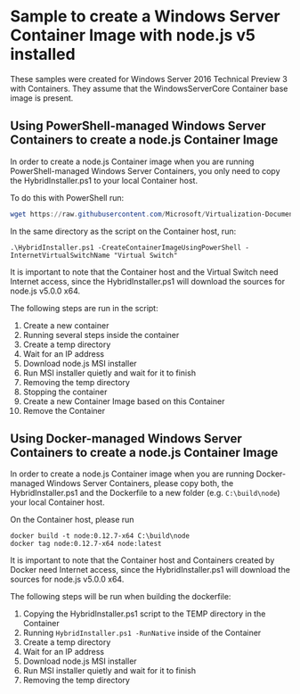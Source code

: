# Sample to create a Windows Server Container Image with node.js v5 installed

These samples were created for Windows Server 2016 Technical Preview 3 with Containers. They assume that the WindowsServerCore Container base image is present.

## Using PowerShell-managed Windows Server Containers to create a node.js Container Image

In order to create a node.js Container image when you are running PowerShell-managed Windows Server Containers, you only need to copy the HybridInstaller.ps1 to your local Container host.

To do this with PowerShell run:
``` PowerShell
wget https://raw.githubusercontent.com/Microsoft/Virtualization-Documentation/master/windows-server-container-samples/nodejs/HybridInstaller.ps1 -OutFile HybridInstaller.ps1 
```

In the same directory as the script on the Container host, run:
```
.\HybridInstaller.ps1 -CreateContainerImageUsingPowerShell -InternetVirtualSwitchName "Virtual Switch"
```

It is important to note that the Container host and the Virtual Switch need Internet access, since the HybridInstaller.ps1 will download the sources for node.js v5.0.0 x64.

The following steps are run in the script:

1. Create a new container
2. Running several steps inside the container
  1. Create a temp directory
  2. Wait for an IP address
  3. Download node.js MSI installer
  4. Run MSI installer quietly and wait for it to finish
  5. Removing the temp directory
3. Stopping the container
4. Create a new Container Image based on this Container
5. Remove the Container

## Using Docker-managed Windows Server Containers to create a node.js Container Image 

In order to create a node.js Container image when you are running Docker-managed Windows Server Containers, please copy both, the HybridInstaller.ps1 and the Dockerfile to a new folder (e.g. `C:\build\node`) your local Container host.

On the Container host, please run
```
docker build -t node:0.12.7-x64 C:\build\node
docker tag node:0.12.7-x64 node:latest
```

It is important to note that the Container host and Containers created by Docker need Internet access, since the HybridInstaller.ps1 will download the sources for node.js v5.0.0 x64.

The following steps will be run when building the dockerfile:

1. Copying the HybridInstaller.ps1 script to the TEMP directory in the Container
2. Running `HybridInstaller.ps1 -RunNative` inside of the Container
  1. Create a temp directory
  2. Wait for an IP address
  3. Download node.js MSI installer
  4. Run MSI installer quietly and wait for it to finish
  5. Removing the temp directory
